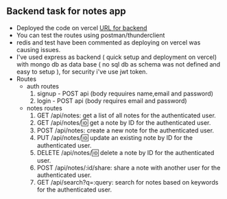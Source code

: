 ## Backend task for notes app

- Deployed the code on vercel [URL for backend]()
- You can test the routes using postman/thunderclient
- redis and test have been commented as deploying on vercel was causing issues.
- I've used express as backend ( quick setup and deployment on vercel) with mongo db as data base ( no sql db as schema was not defined and easy to setup ), for security i've use jwt token.
- Routes
     - auth routes
          1.  signup - POST api (body requuires name,email and password)
          2.  login - POST api (body requires email and password)
     - notes routes
          1. GET /api/notes: get a list of all notes for the authenticated user.
          2. GET /api/notes/:id: get a note by ID for the authenticated user.
          3. POST /api/notes: create a new note for the authenticated user.
          4. PUT /api/notes/:id: update an existing note by ID for the authenticated user.
          5. DELETE /api/notes/:id: delete a note by ID for the authenticated user.
          6. POST /api/notes/:id/share: share a note with another user for the authenticated user.
          7. GET /api/search?q=:query: search for notes based on keywords for the authenticated user.
